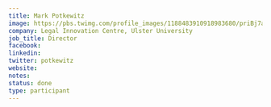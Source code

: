 ```yaml
---
title: Mark Potkewitz
image: https://pbs.twimg.com/profile_images/1188483910918983680/priBj7a8_400x400.jpg
company: Legal Innovation Centre, Ulster University
job_title: Director
facebook:
linkedin: 
twitter: potkewitz
website:
notes:
status: done
type: participant
---
```


<!-- put more details about participant here -->

